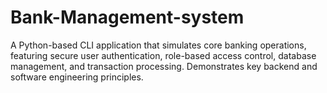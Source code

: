 # Bank-Management-system
A Python-based CLI application that simulates core banking operations, featuring secure user authentication, role-based access control, database management, and transaction processing. Demonstrates key backend and software engineering principles.

